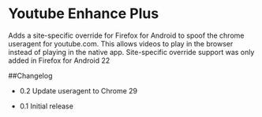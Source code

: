# Youtube Enhance Plus

Adds a site-specific override for Firefox for Android to spoof the chrome useragent for youtube.com. This allows videos to play in the browser instead of playing in the native app.
Site-specific override support was only added in Firefox for Android 22

##Changelog

* 0.2
Update useragent to Chrome 29

* 0.1
Initial release
